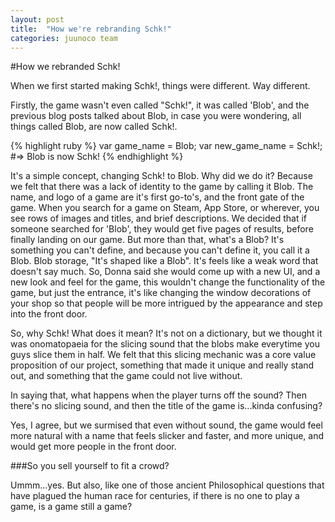 ```yaml
---
layout: post
title:  "How we're rebranding Schk!"
categories: juunoco team
---
```


#How we rebranded Schk!

When we first started making Schk!, things were different. Way different. 

Firstly, the game wasn't even called "Schk!", it was called 'Blob', and the previous blog posts talked about Blob, in case you were wondering, all things called Blob, are now called Schk!.

{% highlight ruby %}
var game_name = Blob;
var new_game_name = Schk!;
#=> Blob is now Schk!
{% endhighlight %}


It's a simple concept, changing Schk! to Blob. Why did we do it? Because we felt that there was a lack of identity to the game by calling it Blob. The name, and logo of a game are it's first go-to's, and the front gate of the game. When you search for a game on Steam, App Store, or wherever, you see rows of images and titles, and brief descriptions. We decided that if someone searched for 'Blob', they would get five pages of results, before finally landing on our game. But more than that, what's a Blob? It's something you can't define, and because you can't define it, you call it a Blob. Blob storage, "It's shaped like a Blob". It's feels like a weak word that doesn't say much. So, Donna said she would come up with a new UI, and a new look and feel for the game, this wouldn't change the functionality of the game, but just the entrance, it's like changing the window decorations of your shop so that people will be more intrigued by the appearance and step into the front door. 

So, why Schk! What does it mean? It's not on a dictionary, but we thought it was onomatopaeia for the slicing sound that the blobs make everytime you guys slice them in half. We felt that this slicing mechanic was a core value proposition of our project, something that made it unique and really stand out, and something that the game could not live without.

In saying that, what happens when the player turns off the sound? Then there's no slicing sound, and then the title of the game is...kinda confusing?

Yes, I agree, but we surmised that even without sound, the game would feel more natural with a name that feels slicker and faster, and more unique, and would get more people in the front door.

###So you sell yourself to fit a crowd?

Ummm...yes. But also, like one of those ancient Philosophical questions that have plagued the human race for centuries, if there is no one to play a game, is a game still a game? 


